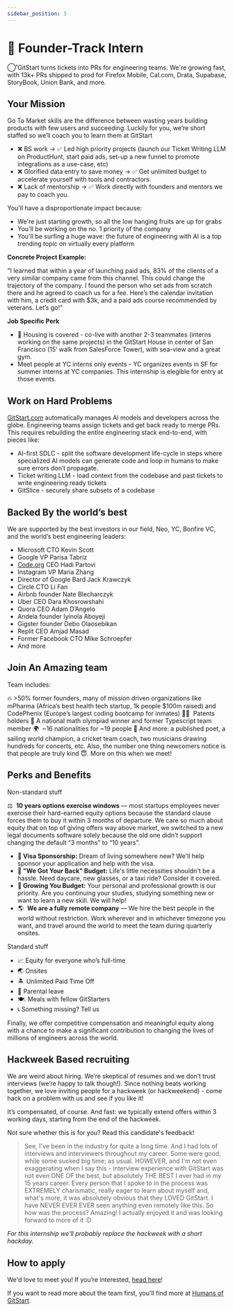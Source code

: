 ```yaml
---
sidebar_position: 3
---
```


# 📍 Founder-Track Intern

◯˚GitStart turns tickets into PRs for engineering teams. We're growing fast, with 13k+ PRs shipped to prod for Firefox Mobile, Cal.com, Drata, Supabase, StoryBook, Union Bank, and more.

## Your Mission

Go To Market skills are the difference between wasting years building products with few users and succeeding. Luckily for you, we’re short staffed so we’ll coach you to learn them at GitStart

- ❌ BS work → ✅ Led high priority projects (launch our Ticket Writing LLM on ProductHunt, start paid ads, set-up a new funnel to promote integrations as a use-case, etc)
- ❌ Glorified data entry to save money → ✅ Get unlimited budget to accelerate yourself with tools and contractors.
- ❌ Lack of mentorship → ✅ Work directly with founders and mentors we pay to coach you.

You'll have a disproportionate impact because:

- We're just starting growth, so all the low hanging fruits are up for grabs
- You'll be working on the no. 1 priority of the company
- You'll be surfing a huge wave: the future of engineering with AI is a top trending topic on virtually every platform

**Concrete Project Example:**

"I learned that within a year of launching paid ads, 83% of the clients of a very similar company came from this channel. This could change the trajectory of the company. I found the person who set ads from scratch there and he agreed to coach us for a fee. Here’s the calendar invitation with him, a credit card with $3k, and a paid ads course recommended by veterans. Let’s go!"

**Job Specific Perk**

- 🏡 Housing is covered - co-live with another 2-3 teammates (interns working on the same projects) in the GitStart House in center of San Francisco (15’ walk from SalesForce Tower), with sea-view and a great gym.
- Meet people at YC interns only events - YC organizes events in SF for summer interns at YC companies. This internship is elegible for entry at those events.

## Work on Hard Problems

[GitStart.com](http://gitstart.com/) automatically manages AI models and developers across the globe. Engineering teams assign tickets and get back ready to merge PRs. This requires rebuilding the entire engineering stack end-to-end, with pieces like:

- AI-first SDLC - split the software development life-cycle in steps where specialized AI models can generate code and loop in humans to make sure errors don’t propagate.
- Ticket writing LLM - load context from the codebase and past tickets to write engineering ready tickets
- GitSlice - securely share subsets of a codebase

## **Backed By the world’s best**
We are supported by the best investors in our field, Neo, YC, Bonfire VC, and the world’s best engineering leaders:

- Microsoft CTO Kevin Scott
- Google VP Parisa Tabriz
- [Code.org](http://code.org/) CEO Hadi Partovi
- Instagram VP Maria Zhang
- Director of Google Bard Jack Krawczyk
- Circle CTO Li Fan
- Airbnb founder Nate Blecharczyk
- Uber CEO Dara Khosrowshahi
- Quora CEO Adam D’Angelo
- Andela founder Iyinola Aboyeji
- Gigster founder Debo Olaosebikan
- Replit CEO Amjad Masad
- Former Facebook CTO Mike Schroepfer
- And more

## **Join An Amazing team**
Team includes:

🔥 >50% former founders, many of mission driven organizations like mPharma (Africa’s best health tech startup, 1k people $100m raised) and CodePhenix (Europe’s largest coding bootcamp for inmates)
🧑‍🔬  Patents holders
🧠 A national math olympiad winner and former Typescript team member
🌍  ~16 nationalities for ~19 people
🤫 And more: a published poet, a sailing world champion, a cricket team coach, two musicians drawing hundreds for concerts, etc.
Also, the number one thing newcomers notice is that people are truly kind 😇. More on this when we meet!

## Perks and Benefits
Non-standard stuff

⚖️  **10 years options exercise windows** — most startups employees never exercise their hard-earned equity options because the standard clause forces them to buy it within 3 months of departure. We care so much about equity that on top of giving offers way above market, we switched to a new legal documents software solely because the old one didn’t support changing the default “3 months” to “10 years”.
- **🛂 Visa Sponsorship:** Dream of living somewhere new? We'll help sponsor your application and help with the visa.
- **👋 "We Got Your Back" Budget:** Life's little necessities shouldn't be a hassle. Need daycare, new glasses, or a taxi ride? Consider it covered.
- **🌱 Growing You Budget:** Your personal and professional growth is our priority. Are you continuing your studies, studying something new or want to learn a new skill. We will help!
- 🌎  **We are a fully remote company** — We hire the best people in the world without restriction. Work wherever and in whichever timezone you want, and travel around the world to meet the team during quarterly onsites.

Standard stuff

- 📈 Equity for everyone who’s full-time
- 🌏 Onsites
- 🏝 Unlimited Paid Time Off
- 🐣 Parental leave
- 🍽. Meals with fellow GitStarters
- 📞 Something missing? Tell us

Finally, we offer competitive compensation and meaningful equity along with a chance to make a significant contribution to changing the lives of millions of engineers across the world.

## **Hackweek Based recruiting**

We are weird about hiring. We’re skeptical of resumes and we don’t trust interviews (we’re happy to talk though!). Since nothing beats working together, we love inviting people for a hackweek (or hackweekend) - come hack on a problem with us and see if you like it!

It’s compensated, of course. And fast: we typically extend offers within 3 working days, starting from the end of the hackweek.

Not sure whether this is for you? Read this candidate's feedback!

> See, I've been in the industry for quite a long time. And I had lots of interviews and interviewers throughout my career. Some were good, while some sucked big time; as usual. HOWEVER, and I'm not even exaggerating when I say this - interview experience with GitStart was not even ONE OF the best, but absolutely THE BEST I ever had in my 15 years career. Every person that I spoke to in the process was EXTREMELY charismatic, really eager to learn about myself and, what's more, it was absolutely obvious that they LOVED GitStart. I have NEVER EVER EVER seen anything even remotely like this. So how was the process? Amazing! I actually enjoyed it and was looking forward to more of it :D
>

*For this internship we'll probably replace the hackweek with a short hackday.*

## How to apply

We'd love to meet you! If you’re interested, [head here](https://app.dover.io/apply/GitStart/69926454-4504-437c-8674-64712a098ec8/?rs=76643084)!


If you want to read more about the team first, you'll find more at [Humans of GitStart](https://humansof.gitstart.com).
